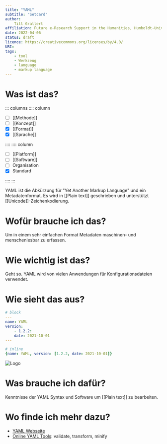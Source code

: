 ```yaml
---
title: "YAML"
subtitle: "Setcard"
author:
    Till Grallert
affiliation: Future e-Research Support in the Humanities, Humboldt-Universität zu Berlin
date: 2022-04-06
status: draft
licence: https://creativecommons.org/licenses/by/4.0/
URI:
tags:
    - tool
    - Werkzeug
    - language
    - markup language
---
```


# Was ist das?

::: columns
:::: column

- [ ] [[Methode]]
- [ ] [[Konzept]]
- [x] [[Format]]
- [x] [[Sprache]]

::::
:::: column

- [ ] [[Platform]]
- [ ] [[Software]]
- [ ] Organisation
- [x] Standard

::::
:::

<!-- kurze Beschreibung? -->
YAML ist die Abkürzung für "Yet Another Markup Language" und ein Metadatenformat. Es wird in [[Plain text]] geschrieben und unterstützt [[Unicode]]-Zeichenkodierung.

# Wofür brauche ich das?

Um in einem sehr einfachen Format Metadaten maschinen- und menschenlesbar zu erfassen.

# Wie wichtig ist das?

Geht so. YAML wird von vielen Anwendungen für Konfigurationsdateien verwendet.

# Wie sieht das aus?
<!-- code snippets oder icon -->

```yaml
# block
---
name: YAML
version:
    - 1.2.2:
    date: 2021-10-01
---
```

```yaml
# inline
{name: YAML, version: [1.2.2, date: 2021-10-01]}
```

![Logo](https://upload.wikimedia.org/wikipedia/commons/4/4e/Docker_%28container_engine%29_logo.svg)

# Was brauche ich dafür?

Kenntnisse der YAML Syntax und Software um [[Plain text]] zu bearbeiten.

# Wo finde ich mehr dazu?

- [YAML Webseite](https://yaml.org/)
- [Online YAML Tools](https://onlineyamltools.com/): validate, transform, minify

